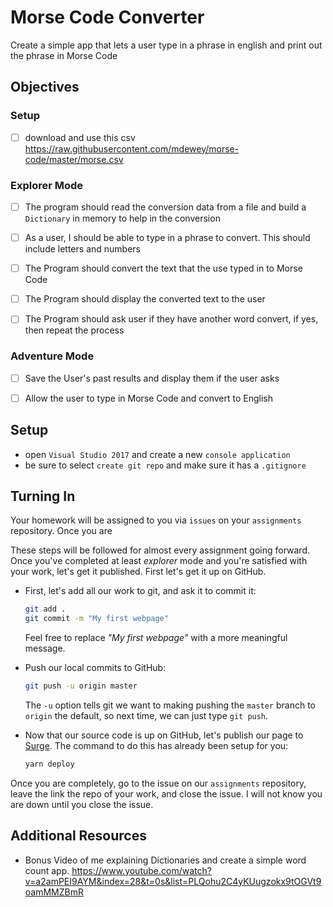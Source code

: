 # Morse Code Converter

Create a simple app that lets a user type in a phrase in english and print out the phrase in Morse Code

## Objectives

### Setup
- [ ] download and use this csv https://raw.githubusercontent.com/mdewey/morse-code/master/morse.csv


### Explorer Mode

- [ ] The program should read the conversion data from a file and build a `Dictionary` in memory to help in the conversion
- [ ] As a user, I should be able to type in a phrase to convert. This should include letters and numbers
- [ ] The Program should convert the text that the use typed in to Morse Code
- [ ] The Program should display the converted text to the user
- [ ] The Program should ask user if they have another word convert, if yes, then repeat the process
 

### Adventure Mode

- [ ] Save the User's past results and display them if the user asks
- [ ] Allow the user to type in Morse Code and convert to English


## Setup 
- open `Visual Studio 2017` and create a new `console application` 
- be sure to select `create git repo` and make sure it has a `.gitignore`

## Turning In

Your homework will be assigned to you via `issues` on your `assignments` repository. Once you are

These steps will be followed for almost every assignment going forward. Once you've completed at least _explorer_ mode and you're satisfied with your work, let's get it published. First let's get it up on GitHub.

- First, let's add all our work to git, and ask it to commit it:

  ```sh
  git add .
  git commit -m "My first webpage"
  ```

  Feel free to replace _"My first webpage"_ with a more meaningful message.

- Push our local commits to GitHub:

  ```sh
  git push -u origin master
  ```

  The `-u` option tells git we want to making pushing the `master` branch to `origin` the default, so next time, we can just type `git push`.

- Now that our source code is up on GitHub, let's publish our page to [Surge](https://surge.sh). The command to do this has already been setup for you:

  ```sh
  yarn deploy
  ```

Once you are completely, go to the issue on our `assignments` repository, leave the link the repo of your work, and close the issue. I will not know you are down until you close the issue. 


## Additional Resources

- Bonus Video of me explaining Dictionaries and create a simple word count app.  https://www.youtube.com/watch?v=a2amPEI9AYM&index=28&t=0s&list=PLQohu2C4yKUugzokx9tOGVt9oamMMZBmR

